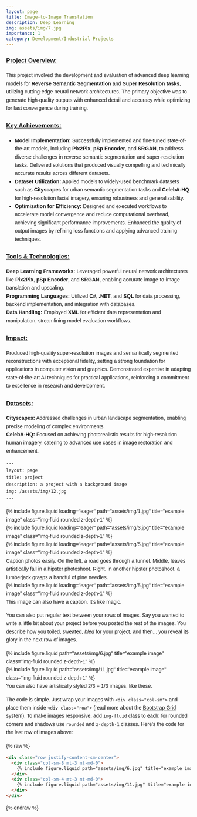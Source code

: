 ```yaml
---
layout: page
title: Image-to-Image Translation
description: Deep Learning
img: assets/img/7.jpg
importance: 1
category: Development/Industrial Projects
---
```


<div style="font-family: Arial, sans-serif; line-height: 1.6;">
  
  <h3 style="text-decoration: underline; font-weight: bold;">Project Overview:</h3>
  <p>
    This project involved the development and evaluation of advanced deep learning models for 
    <b>Reverse Semantic Segmentation</b> and <b>Super Resolution tasks</b>, utilizing cutting-edge neural network architectures. 
    The primary objective was to generate high-quality outputs with enhanced detail and accuracy while optimizing for fast convergence during training.
  </p>
  
  <h3 style="text-decoration: underline; font-weight: bold;">Key Achievements:</h3>
  <ul>
    <li>
      <b>Model Implementation:</b> Successfully implemented and fine-tuned state-of-the-art models, including 
      <b>Pix2Pix</b>, <b>pSp Encoder</b>, and <b>SRGAN</b>, to address diverse challenges in reverse semantic segmentation and super-resolution tasks. 
      Delivered solutions that produced visually compelling and technically accurate results across different datasets.
    </li>
    <li>
      <b>Dataset Utilization:</b> Applied models to widely-used benchmark datasets such as <b>Cityscapes</b> for urban semantic 
      segmentation tasks and <b>CelebA-HQ</b> for high-resolution facial imagery, ensuring robustness and generalizability.
    </li>
    <li>
      <b>Optimization for Efficiency:</b> Designed and executed workflows to accelerate model convergence and reduce 
      computational overhead, achieving significant performance improvements. Enhanced the quality of output images by 
      refining loss functions and applying advanced training techniques.
    </li>
  </ul>

  <h3 style="text-decoration: underline; font-weight: bold;">Tools & Technologies:</h3>
  <p>
    <b>Deep Learning Frameworks:</b> Leveraged powerful neural network architectures like <b>Pix2Pix</b>, <b>pSp Encoder</b>, and <b>SRGAN</b>, 
    enabling accurate image-to-image translation and upscaling.<br>
    <b>Programming Languages:</b> Utilized <b>C#</b>, <b>.NET</b>, and <b>SQL</b> for data processing, backend implementation, and integration 
    with databases.<br>
    <b>Data Handling:</b> Employed <b>XML</b> for efficient data representation and manipulation, streamlining model evaluation workflows.
  </p>

  <h3 style="text-decoration: underline; font-weight: bold;">Impact:</h3>
  <p>
    Produced high-quality super-resolution images and semantically segmented reconstructions with exceptional fidelity, 
    setting a strong foundation for applications in computer vision and graphics. Demonstrated expertise in adapting 
    state-of-the-art AI techniques for practical applications, reinforcing a commitment to excellence in research and development.
  </p>

  <h3 style="text-decoration: underline; font-weight: bold;">Datasets:</h3>
  <p>
    <b>Cityscapes:</b> Addressed challenges in urban landscape segmentation, enabling precise modeling of complex environments.<br>
    <b>CelebA-HQ:</b> Focused on achieving photorealistic results for high-resolution human imagery, catering to advanced 
    use cases in image restoration and enhancement.


    ---
    layout: page
    title: project
    description: a project with a background image
    img: /assets/img/12.jpg
    ---

<div class="row">
    <div class="col-sm mt-3 mt-md-0">
        {% include figure.liquid loading="eager" path="assets/img/1.jpg" title="example image" class="img-fluid rounded z-depth-1" %}
    </div>
    <div class="col-sm mt-3 mt-md-0">
        {% include figure.liquid loading="eager" path="assets/img/3.jpg" title="example image" class="img-fluid rounded z-depth-1" %}
    </div>
    <div class="col-sm mt-3 mt-md-0">
        {% include figure.liquid loading="eager" path="assets/img/5.jpg" title="example image" class="img-fluid rounded z-depth-1" %}
    </div>
</div>
<div class="caption">
    Caption photos easily. On the left, a road goes through a tunnel. Middle, leaves artistically fall in a hipster photoshoot. Right, in another hipster photoshoot, a lumberjack grasps a handful of pine needles.
</div>
<div class="row">
    <div class="col-sm mt-3 mt-md-0">
        {% include figure.liquid loading="eager" path="assets/img/5.jpg" title="example image" class="img-fluid rounded z-depth-1" %}
    </div>
</div>
<div class="caption">
    This image can also have a caption. It's like magic.
</div>

You can also put regular text between your rows of images.
Say you wanted to write a little bit about your project before you posted the rest of the images.
You describe how you toiled, sweated, _bled_ for your project, and then... you reveal its glory in the next row of images.

<div class="row justify-content-sm-center">
    <div class="col-sm-8 mt-3 mt-md-0">
        {% include figure.liquid path="assets/img/6.jpg" title="example image" class="img-fluid rounded z-depth-1" %}
    </div>
    <div class="col-sm-4 mt-3 mt-md-0">
        {% include figure.liquid path="assets/img/11.jpg" title="example image" class="img-fluid rounded z-depth-1" %}
    </div>
</div>
<div class="caption">
    You can also have artistically styled 2/3 + 1/3 images, like these.
</div>

The code is simple.
Just wrap your images with `<div class="col-sm">` and place them inside `<div class="row">` (read more about the <a href="https://getbootstrap.com/docs/4.4/layout/grid/">Bootstrap Grid</a> system).
To make images responsive, add `img-fluid` class to each; for rounded corners and shadows use `rounded` and `z-depth-1` classes.
Here's the code for the last row of images above:

{% raw %}

```html
<div class="row justify-content-sm-center">
  <div class="col-sm-8 mt-3 mt-md-0">
    {% include figure.liquid path="assets/img/6.jpg" title="example image" class="img-fluid rounded z-depth-1" %}
  </div>
  <div class="col-sm-4 mt-3 mt-md-0">
    {% include figure.liquid path="assets/img/11.jpg" title="example image" class="img-fluid rounded z-depth-1" %}
  </div>
</div>
```

{% endraw %}
